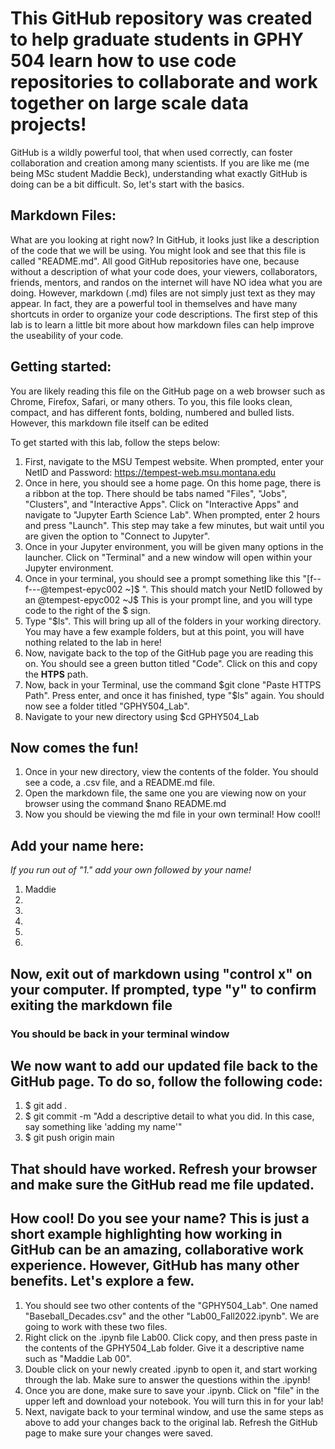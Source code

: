 # This GitHub repository was created to help graduate students in GPHY 504 learn how to use code repositories to collaborate and work together on large scale data projects!
GitHub is a wildly 
powerful tool, that when used correctly, can foster collaboration and creation among many scientists. If you are like me (me being MSc student Maddie Beck), understanding what exactly GitHub is 
doing can be a bit difficult. So, let's start with the basics.

## Markdown Files:
What are you looking at right now? In GitHub, it looks just like a description of the code that we will be using. You might look and see that this file is called "README.md". All good GitHub repositories have one, because without a description of what your code does, your viewers, collaborators, friends, mentors, and randos on the internet will have NO idea what you are doing. However, markdown (.md) files are not simply just text as they may appear. In fact, they are a powerful tool in themselves and have many shortcuts in order to organize your code descriptions. The first step 
of this lab is to learn a little bit more about how markdown files can help improve the useability of your code. 

## Getting started: 
You are likely reading this file on the GitHub page on a web browser such as Chrome, Firefox, Safari, or many others. To you, this file looks clean, compact, and has different fonts, bolding, numbered and bulled lists. However, this markdown file itself can be edited 

To get started with this lab, follow the steps below:

1. First, navigate to the MSU Tempest website. When prompted, enter your NetID and Password: https://tempest-web.msu.montana.edu
1. Once in here, you should see a home page. On this home page, there is a ribbon at the top. There should be tabs named "Files", "Jobs", "Clusters", and "Interactive Apps". Click on "Interactive Apps" and navigate to "Jupyter Earth Science Lab". When prompted, enter 2 hours and press "Launch". This step may take a few minutes, but wait until you are given the option to "Connect to Jupyter". 
1. Once in your Jupyter environment, you will be given many options in the launcher. Click on "Terminal" and a new window will open within your Jupyter environment. 
1. Once in your terminal, you should see a prompt something like this "[f--f---@tempest-epyc002 ~]$ ". This should match your NetID followed by an @tempest-epyc002 ~J$ This is your prompt line, and you will type code to the right of the $ sign. 
1. Type "$ls". This will bring up all of the folders in your working directory. You may have a few example folders, but at this point, you will have nothing related to the lab in here!
1. Now, navigate back to the top of the GitHub page you are reading this on. You should see a green button titled "Code". Click on this and copy the **HTPS** path. 
1. Now, back in your Terminal, use the command $git clone "Paste HTTPS Path". Press enter, and once it has finished, type "$ls" again. You should now see a folder titled "GPHY504_Lab".
1. Navigate to your new directory using $cd GPHY504_Lab

## Now comes the fun!
1. Once in your new directory, view the contents of the folder. You should see a code, a .csv file, and a README.md file.
1. Open the markdown file, the same one you are viewing now on your browser using the command $nano README.md
5. Now you should be viewing the md file in your own terminal! How cool!! 

## Add your name here: 
*If you run out of "1." add your own followed by your name!*
1. Maddie
1. 
1.
1.
1. 
1. 

## Now, exit out of markdown using "control x" on your computer. If prompted, type "y" to confirm exiting the markdown file
### You should be back in your terminal window

## We now want to add our updated file back to the GitHub page. To do so, follow the following code:
1. $ git add .
1. $ git commit -m "Add a descriptive detail to what you did. In this case, say something like 'adding my name'"
1. $ git push origin main

## That should have worked. Refresh your browser and make sure the GitHub read me file updated.

## How cool! Do you see your name? This is just a short example highlighting how working in GitHub can be an amazing, collaborative work experience. However, GitHub has many other benefits. Let's explore a few.

1. You should see two other contents of the "GPHY504_Lab". One named "Baseball_Decades.csv" and the other "Lab00_Fall2022.ipynb". We are going to work with these two files. 
1. Right click on the .ipynb file Lab00. Click copy, and then press paste in the contents of the GPHY504_Lab folder. Give it a descriptive name such as "Maddie Lab 00". 
1. Double click on your newly created .ipynb to open it, and start working through the lab. Make sure to answer the questions within the .ipynb!
1. Once you are done, make sure to save your .ipynb. Click on "file" in the upper left and download your notebook. You will turn this in for your lab!
1. Next, navigate back to your terminal window, and use the same steps as above to add your changes back to the original lab. Refresh the GitHub page to make sure your changes were saved. 
